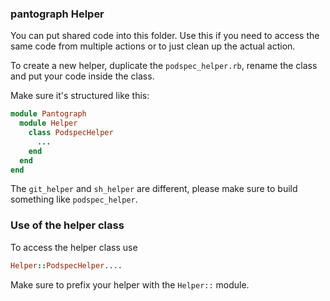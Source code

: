 ### pantograph Helper

You can put shared code into this folder. Use this if you need to access the same code from multiple actions or to just clean up the actual action.

To create a new helper, duplicate the `podspec_helper.rb`, rename the class and put your code inside the class. 

Make sure it's structured like this:

```ruby
module Pantograph
  module Helper
    class PodspecHelper
      ...
    end
  end
end
```

The `git_helper` and `sh_helper` are different, please make sure to build something like `podspec_helper`.

### Use of the helper class

To access the helper class use

```ruby
Helper::PodspecHelper....
```

Make sure to prefix your helper with the `Helper::` module.
